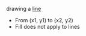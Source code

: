 drawing a [line](https://developer.mozilla.org/en-US/docs/Web/SVG/Element/line)

 * From (x1, y1) to (x2, y2)
 * Fill does not apply to lines
